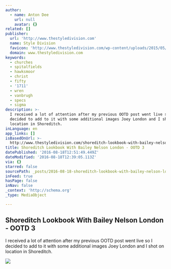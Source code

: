 ```yaml
---
author:
  - name: Anton Dee
    url: null
    avatar: {}
related: []
publisher:
  url: 'http://www.thestyledivision.com'
  name: Style Division
  favicon: 'http://www.thestyledivision.com/wp-content/uploads/2015/05/favicon2-copy.png'
  domain: www.thestyledivision.com
keywords:
  - churches
  - spitalfields
  - hawksmoor
  - christ
  - fifty
  - '1711'
  - wren
  - vanbrugh
  - specs
  - sigma
description: >-
  I received a lot of attention after my previous OOTD post went live so I
  decided to add to it with some additional images Joey London and I shot on
  location in Shoreditch.
inLanguage: en
app_links: []
isBasedOnUrl: >-
  http://www.thestyledivision.com/shoreditch-lookbook-with-bailey-nelson-london-ootd-3
title: Shoreditch Lookbook With Bailey Nelson London - OOTD 3
datePublished: '2016-08-18T12:51:49.449Z'
dateModified: '2016-08-18T12:39:05.113Z'
via: {}
starred: false
sourcePath: _posts/2016-08-18-shoreditch-lookbook-with-bailey-nelson-london-ootd-3.md
inFeed: true
hasPage: false
inNav: false
_context: 'http://schema.org'
_type: MediaObject

---
```

<article style=""><h1>Shoreditch Lookbook With Bailey Nelson London - OOTD 3</h1><p>I received a lot of attention after my previous OOTD post went live so I decided to add to it with some additional images Joey London and I shot on location in Shoreditch.</p><img src="http://www.thestyledivision.com/wp-content/uploads/2016/01/ootd-princelet-street-shoreditch-bailey-nelson-7.jpg" /></article>